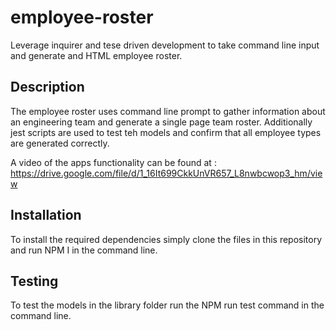 # employee-roster
Leverage inquirer and tese driven development to take command line input and generate and HTML employee roster.

## Description
The employee roster uses command line prompt to gather information about an engineering team and generate a single page team roster. Additionally jest scripts are used to test teh models and confirm that all employee types are generated correctly.

A video of the apps functionality can be found at : https://drive.google.com/file/d/1_16It699CkkUnVR657_L8nwbcwop3_hm/view 

## Installation
To install the required dependencies simply clone the files in this repository and run NPM I in the command line.

## Testing
To test the models in the library folder run the NPM run test command in the command line. 